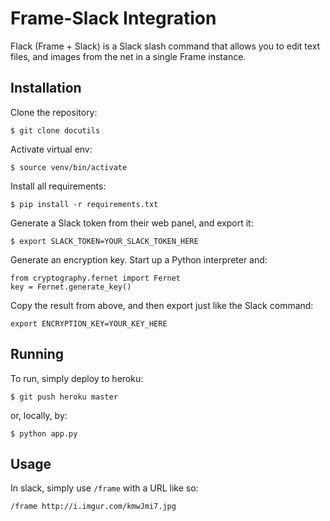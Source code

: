 Frame-Slack Integration
=========================

Flack (Frame + Slack) is a Slack slash command that allows you to edit text files, and images from the net in a single Frame instance.

Installation
------------

Clone the repository:

```
$ git clone docutils
```

Activate virtual env:

```
$ source venv/bin/activate
```

Install all requirements:

```
$ pip install -r requirements.txt
```

Generate a Slack token from their web panel, and export it:

```
$ export SLACK_TOKEN=YOUR_SLACK_TOKEN_HERE
```

Generate an encryption key. Start up a Python interpreter and:

```
from cryptography.fernet import Fernet
key = Fernet.generate_key()
```

Copy the result from above, and then export just like the Slack command:

```
export ENCRYPTION_KEY=YOUR_KEY_HERE
```


Running
-------

To run, simply deploy to heroku:

```
$ git push heroku master
```

or, locally, by:

```
$ python app.py
```


Usage
-----

In slack, simply use `/frame` with a URL like so:

```
/frame http://i.imgur.com/kmwJmi7.jpg
```
